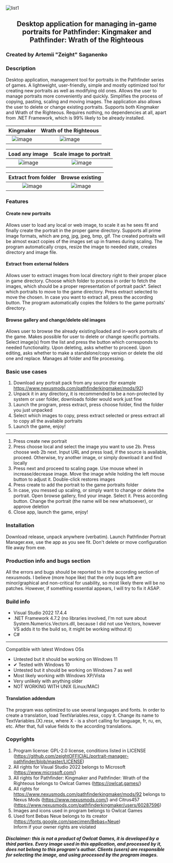 ![list1](https://user-images.githubusercontent.com/50341618/227392274-89674a5f-96f7-4113-92f9-152702ebffe4.png)

## <p align="center">Desktop application for managing in-game portraits for Pathfinder: Kingmaker and Pathfinder: Wrath of the Righteous</p>

### Created by Artemii "Zeight" Saganenko

### Description

Desktop application, management tool for portraits in the Pathfinder series of games. A lightweight, user-friendly, simple and mostly optimized tool for creating new portraits as well as modifying old ones. Allows the user to manage portraits more conveniently and quickly. Simplifies the process of copying, pasting, scaling and moving images. The application also allows the user to delete or change existing portraits. Supports both Kingmaker and Wrath of the Righteous. Requires nothing, no dependencies at all, apart from .NET Framework, which is 99% likely to be already installed. 


| Kingmaker | Wrath of the Righteous |
| :-------: | :--------------------: |
|![image](https://user-images.githubusercontent.com/50341618/227395883-6e96df36-069f-4b47-8f40-6fe7b38a1ec0.png)|![image](https://user-images.githubusercontent.com/50341618/227396112-714300c1-10d6-42fe-b76b-b2b0670e0e7f.png)|

| Load any image | Scale image to portrait |
| :------------: | :---------------------: |
|![image](https://user-images.githubusercontent.com/50341618/227396290-3f63cf1a-4139-479b-9877-230e772bf13b.png)|![image](https://user-images.githubusercontent.com/50341618/227396316-67fc3ada-200f-4f36-adf4-586c4d5196b8.png)|

| Extract from folder | Browse existing |
| :-----------------: | :-------------: |
|![image](https://user-images.githubusercontent.com/50341618/227396815-0a2a97e1-169d-4861-b667-9c41cc6b5cf6.png)|![image](https://user-images.githubusercontent.com/50341618/227396755-de05f69f-01c9-47af-a005-577693399463.png)|

### Features

#### Create new portraits
Allows user to load any local or web image, to scale it as he sees fit and finally create the portrait in the proper game directory. Supports all prime image formats, which are png, jpg, jpeg, bmp, gif. The created portraits will be almost exact copies of the images set up in frames during scaling. The program automatically crops, resize the image to needed state, creates directory and image file.

#### Extract from external folders
Allows user to extract images from local directory right to their proper place in game directory. Choose which folder to process in order to fetch the images, which should be a proper representation of portrait pack*. Select which portraits to move to the game directory. Press extract selected to move the chosen. In case you want to extract all, press the according button. The program automatically copies the folders to the game portraits' directory.

#### Browse gallery and change/delete old images
Allows user to browse the already existing/loaded and in-work portraits of the game. Makes possible for user to delete or change specific portraits. Select image(s) from the list and press the button which corresponds to needed functionality. Upon deleting, asks whether to proceed. Upon editing, asks whether to make a standalone/copy version or delete the old one and replace. Manages all folder and file processing. 

### Basic use cases
1. Download any portrait pack from any source (for example https://www.nexusmods.com/pathfinderkingmaker/mods/92)
2. Unpack it in any directory, it is recommended to be a non-protected by system or user folder, downloads folder would work just fine
3. Launch the program, press extract, press choose folder, find the folder you just unpacked
4. Select which images to copy, press extract selected or press extract all to copy all the available portraits
5. Launch the game, enjoy!
---
1. Press create new portrait
2. Press choose local and select the image you want to use
  2b. Press choose web
  2b next. Input URL and press load, if the source is available, proceed. Otherwise, try another image, or simply download it and find locally
3. Press next and proceed to scaling page. Use mouse wheel in increase/decrease image. Move the image while holding the left mouse button to adjust it. Double-click restores images
4. Press create to add the portrait to the game portraits folder
5. In case, you messed up scaling, or simply want to change or delete the portrait. Open browse gallery, find your image. Select it. Press according button. Change the portrait (the name will be new whatsoever), or approve deletion 
5. Close app, launch the game, enjoy!

### Installation
Download release, unpack anywhere (verbatim). Launch Pathfinder Portrait Manager.exe, use the app as you see fit. Don't delete or move configuration file away from exe.

### Production info and bugs section
All the errors and bugs should be reported to in the according section of nexusmods. I believe (more hope like) that the only bugs left are minor/graphical and non-critical for usability, so most likely there will be no patches. However, if something essential appears, I will try to fix it ASAP.

### Build info
* Visual Studio 2022 17.4.4
* .NET Framework 4.7.2 (no libraries involved, I'm not sure about System.Numerics.Vectors.dll, because I did not use Vectors, however VS adds it to the build so, it might be working without it)
* C#
---
Compatible with latest Windows OSs 
* Untested but it should be working on Windows 11
* ✔ Tested with Windows 10
* Untested but it should be working on Windows 7 as well
* Most likely working with Windows XP/Vista
* Very unlikely with anything older
* NOT WORKING WITH UNIX (Linux/MAC)

#### Translation addendum
The program was optimized to use several languages and fonts. In order to create a translation, load TextVariables.resx, copy it. Change its name to TextVariables.{X}.resx, where X - is a short calling for language, fr, ru, en, etc. After that, full value fields to the according translations. 

### Copyrights
1. Program license: GPL-2.0 license, conditions listed in LICENSE (https://github.com/zeightOFFICIAL/portrait-manager-pathfinder/blob/master/LICENSE)
2. All rights for Visual Studio 2022 belongs to Microsoft (https://www.microsoft.com/)
3. All rights for Pathfinder: Kingmaker and Pathfinder: Wrath of the Righteous belongs to Owlcat Games (https://owlcat.games/)
4. All rights for https://www.nexusmods.com/pathfinderkingmaker/mods/92 belongs to Nexus Mods (https://www.nexusmods.com/) and Citrus457 (https://www.nexusmods.com/pathfinderkingmaker/users/60287596)
5. Images and icons used in program belongs to Owlcat Games
6. Used font Bebas Neue belongs to its creator (https://fonts.google.com/specimen/Bebas+Neue)<br>
Inform if your owner rights are violated
##### Disclaimer: this is not a product of Owlcat Games, it is developed by a third parties. Every image used in this application, and processed by it, does not belong to this program's author. Clients (users) are responsible for selecting the image, and using processed by the program images.
